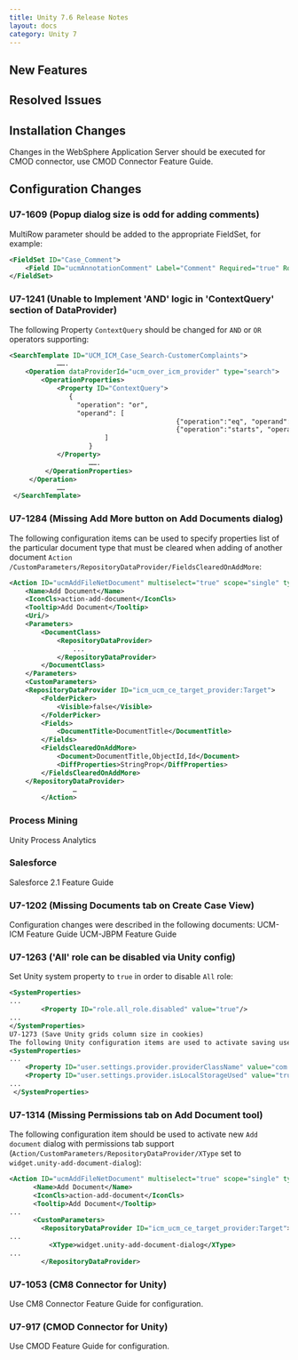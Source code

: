 ```yaml
---
title: Unity 7.6 Release Notes
layout: docs
category: Unity 7
---
```

## New Features
## Resolved Issues
## Installation Changes

Changes in the WebSphere Application Server should be executed for CMOD connector, use CMOD Connector Feature Guide.

## Configuration Changes

### U7-1609 (Popup dialog size is odd for adding comments)

MultiRow parameter should be added to the appropriate FieldSet, for example:

```xml
<FieldSet ID="Case_Comment">
    <Field ID="ucmAnnotationComment" Label="Comment" Required="true" Row="1" Column="1" MultiRow="true">
</FieldSet>
```

### U7-1241 (Unable to Implement 'AND' logic in 'ContextQuery' section of DataProvider)

The following Property `ContextQuery` should be changed for `AND` or `OR` operators supporting: 
```xml
<SearchTemplate ID="UCM_ICM_Case_Search-CustomerComplaints">
            …….
    <Operation dataProviderId="ucm_over_icm_provider" type="search">
        <OperationProperties>
            <Property ID="ContextQuery">
               {
                 "operation": "or",
                 "operand": [
                                          {"operation":"eq", "operand":[{"field":"ucmIcmCaseStatus"},{"value":"3"}]},
                                          {"operation":"starts", "operand":[{"field":"caseNumber"},{"value":"CC_"}]}
                        ]
                    }
            </Property>
                    …….
         </OperationProperties>
     </Operation>
            ……
 </SearchTemplate>
```

### U7-1284 (Missing Add  More button on Add Documents dialog)

The following configuration items can be used to specify properties list of the particular document type that must be cleared when adding of another document `Action /CustomParameters/RepositoryDataProvider/FieldsClearedOnAddMore`: 

```xml
<Action ID="ucmAddFileNetDocument" multiselect="true" scope="single" type="toolbar">
	<Name>Add Document</Name>
	<IconCls>action-add-document</IconCls>
	<Tooltip>Add Document</Tooltip>
	<Uri/>
	<Parameters>
		<DocumentClass>
			<RepositoryDataProvider> 
				...
			</RepositoryDataProvider>				
		</DocumentClass>
	</Parameters>
	<CustomParameters>
	<RepositoryDataProvider ID="icm_ucm_ce_target_provider:Target"> 
		<FolderPicker>
			<Visible>false</Visible>
		</FolderPicker>
		<Fields>
			<DocumentTitle>DocumentTitle</DocumentTitle>
		</Fields>
		<FieldsClearedOnAddMore>
			<Document>DocumentTitle,ObjectId,Id</Document>
			<DiffProperties>StringProp</DiffProperties>
		</FieldsClearedOnAddMore>
	</RepositoryDataProvider>
				…
		</Action>
```
### Process Mining

Unity Process Analytics

### Salesforce

Salesforce 2.1 Feature Guide

### U7-1202 (Missing Documents tab on Create Case View)

Configuration changes were described in the following documents:
UCM-ICM Feature Guide
UCM-JBPM Feature Guide

### U7-1263 ('All' role can be disabled via Unity config)

Set Unity system property to `true` in order to disable `All` role:

```xml
<SystemProperties>
...
		<Property ID="role.all_role.disabled" value="true"/>
...
</SystemProperties>
U7-1273 (Save Unity grids column size in cookies)
The following Unity configuration items are used to activate saving user preferences at browser local storage
<SystemProperties>
...
    <Property ID="user.settings.provider.providerClassName" value="com.vegaecm.vspace.settings.LocalStorageUserSettingsProvider"/>
    <Property ID="user.settings.provider.isLocalStorageUsed" value="true"/>
...
 </SystemProperties>
```

### U7-1314 (Missing Permissions tab on Add Document tool)

The following configuration item should be used to activate new `Add document` dialog with permissions tab support (`Action/CustomParameters/RepositoryDataProvider/XType` set to `widget.unity-add-document-dialog`):
```xml
<Action ID="ucmAddFileNetDocument" multiselect="true" scope="single" type="toolbar">
      <Name>Add Document</Name>
      <IconCls>action-add-document</IconCls>
      <Tooltip>Add Document</Tooltip>
...
      <CustomParameters>
        <RepositoryDataProvider ID="icm_ucm_ce_target_provider:Target"> 
...
          <XType>widget.unity-add-document-dialog</XType>
...
        </RepositoryDataProvider>
```

### U7-1053 (CM8 Connector for Unity)

Use CM8 Connector Feature Guide for configuration.

### U7-917 (CMOD Connector for Unity)

Use CMOD Feature Guide for configuration.



